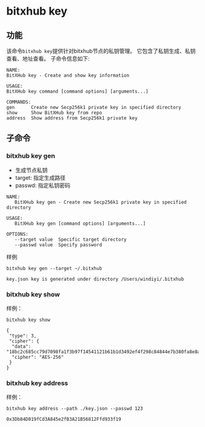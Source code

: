 
# bitxhub key
## 功能

该命令`bitxhub key`提供针对bitxhub节点的私钥管理。
它包含了私钥生成、私钥查看、地址查看。
子命令信息如下:
```bigquery
NAME:
BitXHub key - Create and show key information

USAGE:
BitXHub key command [command options] [arguments...]

COMMANDS:
gen      Create new Secp256k1 private key in specified directory
show     Show BitXHub key from repo
address  Show address from Secp256k1 private key
```

## 子命令
### bitxhub key gen
- 生成节点私钥
- target: 指定生成路径
- passwd: 指定私钥密码
```bigquery
NAME:
   BitXHub key gen - Create new Secp256k1 private key in specified directory

USAGE:
   BitXHub key gen [command options] [arguments...]

OPTIONS:
   --target value  Specific target directory
   --passwd value  Specify password

```
样例
```bigquery
bitxhub key gen --target ~/.bitxhub

key.json key is generated under directory /Users/windiyi/.bitxhub
```

### bitxhub key show
样例：
```bigquery
bitxhub key show     

{
 "type": 3,
 "cipher": {
  "data": "18bc2c685cc79d7098fa1f3b97f14541121b61b1d3492ef4f298c84844e7b380fa8e8a84dc44d910aa9dafddc0347c670bace2c74d8553a4c843ae58ce4aeb78",
  "cipher": "AES-256"
 }
}
```
### bitxhub key address
样例：
```bigquery
bitxhub key address --path ./key.json --passwd 123

0x3Db84D019fCd3A845e2fB3A21B56812Ffd933f19
```